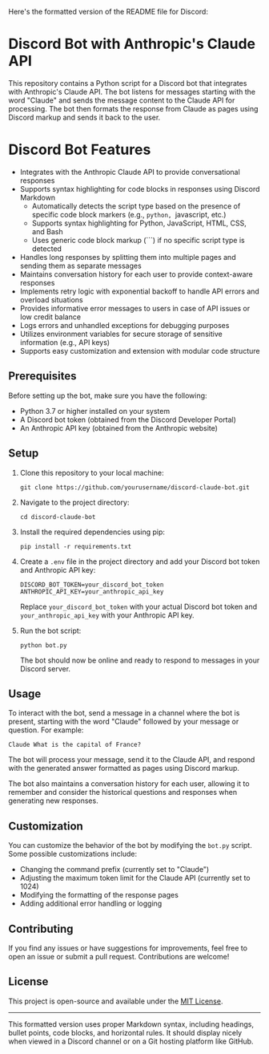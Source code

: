 Here's the formatted version of the README file for Discord:

# Discord Bot with Anthropic's Claude API

This repository contains a Python script for a Discord bot that integrates with Anthropic's Claude API. The bot listens for messages starting with the word "Claude" and sends the message content to the Claude API for processing. The bot then formats the response from Claude as pages using Discord markup and sends it back to the user.

# Discord Bot Features

- Integrates with the Anthropic Claude API to provide conversational responses
- Supports syntax highlighting for code blocks in responses using Discord Markdown
  - Automatically detects the script type based on the presence of specific code block markers (e.g., ```python, ```javascript, etc.)
  - Supports syntax highlighting for Python, JavaScript, HTML, CSS, and Bash
  - Uses generic code block markup (```) if no specific script type is detected
- Handles long responses by splitting them into multiple pages and sending them as separate messages
- Maintains conversation history for each user to provide context-aware responses
- Implements retry logic with exponential backoff to handle API errors and overload situations
- Provides informative error messages to users in case of API issues or low credit balance
- Logs errors and unhandled exceptions for debugging purposes
- Utilizes environment variables for secure storage of sensitive information (e.g., API keys)
- Supports easy customization and extension with modular code structure

## Prerequisites

Before setting up the bot, make sure you have the following:

- Python 3.7 or higher installed on your system
- A Discord bot token (obtained from the Discord Developer Portal)
- An Anthropic API key (obtained from the Anthropic website)

## Setup

1. Clone this repository to your local machine:

   ```
   git clone https://github.com/yourusername/discord-claude-bot.git
   ```

2. Navigate to the project directory:

   ```
   cd discord-claude-bot
   ```

3. Install the required dependencies using pip:

   ```
   pip install -r requirements.txt
   ```

4. Create a `.env` file in the project directory and add your Discord bot token and Anthropic API key:

   ```
   DISCORD_BOT_TOKEN=your_discord_bot_token
   ANTHROPIC_API_KEY=your_anthropic_api_key
   ```

   Replace `your_discord_bot_token` with your actual Discord bot token and `your_anthropic_api_key` with your Anthropic API key.

5. Run the bot script:

   ```
   python bot.py
   ```

   The bot should now be online and ready to respond to messages in your Discord server.

## Usage

To interact with the bot, send a message in a channel where the bot is present, starting with the word "Claude" followed by your message or question. For example:

```
Claude What is the capital of France?
```

The bot will process your message, send it to the Claude API, and respond with the generated answer formatted as pages using Discord markup.

The bot also maintains a conversation history for each user, allowing it to remember and consider the historical questions and responses when generating new responses.

## Customization

You can customize the behavior of the bot by modifying the `bot.py` script. Some possible customizations include:

- Changing the command prefix (currently set to "Claude")
- Adjusting the maximum token limit for the Claude API (currently set to 1024)
- Modifying the formatting of the response pages
- Adding additional error handling or logging

## Contributing

If you find any issues or have suggestions for improvements, feel free to open an issue or submit a pull request. Contributions are welcome!

## License

This project is open-source and available under the [MIT License](LICENSE).

---

This formatted version uses proper Markdown syntax, including headings, bullet points, code blocks, and horizontal rules. It should display nicely when viewed in a Discord channel or on a Git hosting platform like GitHub.
